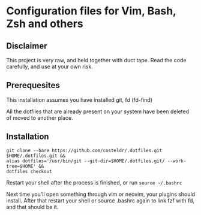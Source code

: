 # Configuration files for Vim, Bash, Zsh and others

## Disclaimer
This project is very raw, and held together with duct tape. Read the code carefully, and use at your own risk.

## Prerequesites
This installation assumes you have installed git, fd (fd-find)

All the dotfiles that are already present on your system have been deleted of moved to another place.

## Installation

```
git clone --bare https://github.com/costeldr/.dotfiles.git $HOME/.dotfiles.git &&
alias dotfiles='/usr/bin/git --git-dir=$HOME/.dotfiles.git/ --work-tree=$HOME' &&
dotfiles checkout
```
Restart your shell after the process is finished, or run `source ~/.bashrc`

Next time you'll open something through vim or neovim, your plugins should install.
After that restart your shell or source .bashrc again to link fzf with fd, and that should be it.
